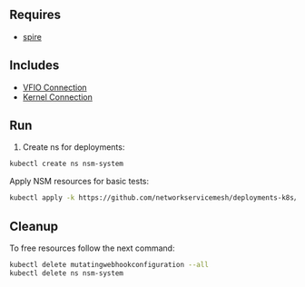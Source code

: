 ## Requires

- [spire](../spire)

## Includes

- [VFIO Connection](../use-cases/Vfio2Noop)
- [Kernel Connection](../use-cases/SriovKernel2Noop)

## Run

1. Create ns for deployments:
```bash
kubectl create ns nsm-system
```

Apply NSM resources for basic tests:
```bash
kubectl apply -k https://github.com/networkservicemesh/deployments-k8s/examples/sriov?ref=031da10d0ee87e0bbf3f36ca71f8fdd953fffc94
```

## Cleanup

To free resources follow the next command:
```bash
kubectl delete mutatingwebhookconfiguration --all
kubectl delete ns nsm-system
```
